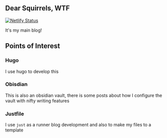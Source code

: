 ## Dear Squirrels, WTF

[![Netlify Status](https://api.netlify.com/api/v1/badges/2697be4d-8ffe-444a-b2d7-e7508684e728/deploy-status)](https://app.netlify.com/sites/goofy-pare-d8f823/deploys)

It's my main blog!

## Points of Interest

### Hugo

I use hugo to develop this

### Obisdian

This is also an obsidian vault, there is some posts about how I configure the vault with nifty writing features

### Justfile

I use `just` as a runner blog development and also to make my files to a template
